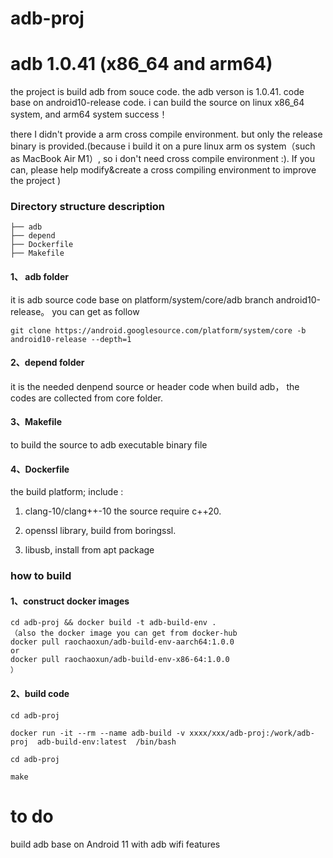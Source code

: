 # adb-proj
# adb 1.0.41 (x86_64 and arm64)
the project is build adb from souce code. the adb verson is 1.0.41.  code base on android10-release code. 
i can build the source on linux x86_64 system, and arm64 system success！

there I didn't provide a arm cross compile environment. but only the release binary is provided.(because i build it on a pure linux arm os system（such as MacBook Air M1）, so i don't need cross compile environment :). If you can, please help modify&create a cross compiling environment to improve the project )

### Directory structure description
```
├── adb
├── depend
├── Dockerfile
├── Makefile
```
#### 1、 adb folder 
it  is adb source code base on platform/system/core/adb  branch android10-release。 you can get as follow
```
git clone https://android.googlesource.com/platform/system/core -b android10-release --depth=1
```
#### 2、depend folder
it is the needed denpend source or header code when build adb， the codes are collected from core folder.

#### 3、Makefile
to  build the source  to adb executable  binary file  
 
#### 4、Dockerfile
the build platform; include :
1) clang-10/clang++-10  the source require c++20. 

2) openssl library,  build from boringssl. 

3) libusb,  install from apt package

### how to build
#### 1、construct docker images
```
cd adb-proj && docker build -t adb-build-env .
（also the docker image you can get from docker-hub 
docker pull raochaoxun/adb-build-env-aarch64:1.0.0
or
docker pull raochaoxun/adb-build-env-x86-64:1.0.0
）
```

#### 2、build code
```
cd adb-proj

docker run -it --rm --name adb-build -v xxxx/xxx/adb-proj:/work/adb-proj  adb-build-env:latest  /bin/bash

cd adb-proj 

make

```

# to do

build adb base on Android 11 with adb wifi features
